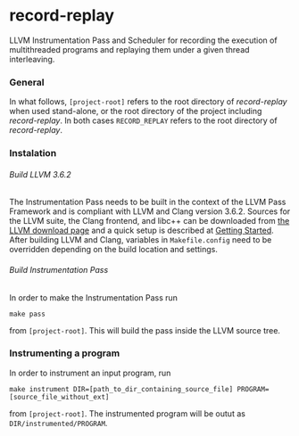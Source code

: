 # record-replay
LLVM Instrumentation Pass and Scheduler for recording the execution of multithreaded programs and
replaying them under a given thread interleaving.

### General
In what follows, `[project-root]` refers to the root directory of *record-replay* when used stand-alone, 
or the root directory of the project including *record-replay*. In both cases `RECORD_REPLAY` refers to
the root directory of *record-replay*.

### Instalation

###### Build LLVM 3.6.2
The Instrumentation Pass needs to be built in the context of the LLVM Pass Framework and is compliant 
with LLVM and Clang version 3.6.2. Sources for the LLVM suite, the Clang frontend, and libc++ can
be downloaded from [the LLVM download page](http://llvm.org/releases/download.html) and a quick setup
is described at [Getting Started](http://llvm.org/releases/3.6.2/docs/GettingStarted.html). After building
LLVM and Clang, variables in `Makefile.config` need to be overridden depending on the build location and
settings.

###### Build Instrumentation Pass
In order to make the Instrumentation Pass run

`make pass`

from `[project-root]`. This will build the pass inside the LLVM source tree.

### Instrumenting a program
In order to instrument an input program, run

`make instrument DIR=[path_to_dir_containing_source_file] PROGRAM=[source_file_without_ext]`

from `[project-root]`. The instrumented program will be outut as `DIR/instrumented/PROGRAM`.
